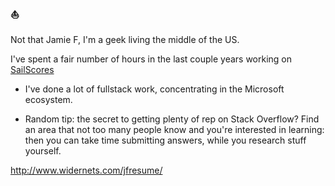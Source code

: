 ### ⛵

Not that Jamie F, I'm a geek living the middle of the US.

I've spent a fair number of hours in the last couple years working
 on [SailScores](https://www.sailscores.com)

- I've done a lot of fullstack work, concentrating in the
 Microsoft ecosystem.

- Random tip: the secret to getting plenty of rep on Stack
 Overflow? Find an area that not too many people know and
 you're interested in learning: then you can take time
 submitting answers, while you research stuff yourself.
 
 http://www.widernets.com/jfresume/
 
